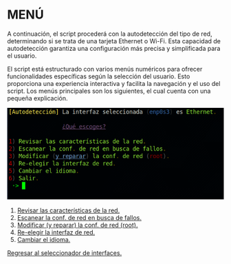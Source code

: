 # MENÚ

A continuación, el script procederá con la autodetección del tipo de red, determinando si se trata de una tarjeta Ethernet o Wi-Fi. Esta capacidad de autodetección garantiza una configuración más precisa y simplificada para el usuario.


El script está estructurado con varios menús numéricos para ofrecer funcionalidades específicas según la selección del usuario. Esto proporciona una experiencia interactiva y facilita la navegación y el uso del script.
Los menús principales son los siguientes, el cual cuenta con una pequeña explicación.

![Menú principal del script](/images/menu.png)


  1. [Revisar las características de la red.](/docs/Check-network.MD)
  2. [Escanear la conf. de red en busca de fallos.](/docs/Scan-network.MD)
  3. [Modificar (y reparar) la conf. de red (root).](/docs/Modify-repair.MD)
  4. [Re-elegir la interfaz de red.](/docs/Select-interface.MD)
  5. [Cambiar el idioma.](/docs/Choose-lang.MD)



[Regresar al seleccionador de interfaces.](/docs/Select-interface.MD)